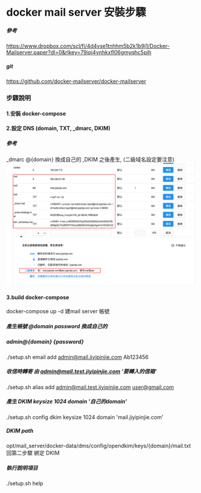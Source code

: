 # docker mail server 安裝步驟
##### 參考 
https://www.dropbox.com/scl/fi/4d4vse1tnhhm5b2k1b9j1/Docker-Mailserver.paper?dl=0&rlkey=79ipj4ynhkxfl06gmyqhc5pih

##### git 
https://github.com/docker-mailserver/docker-mailserver

### 步驟說明
#### 1.安裝 docker-compose

#### 2.設定 DNS (domain, TXT, _dmarc, DKIM)  
##### 參考
_dmarc @{domain} 換成自己的 ,DKIM 之後產生, (二級域名設定要注意)
![](./dns.png)

#### 3.build docker-compose
docker-compose up -d
建mail server 帳號

##### 產生帳號  @domain password 換成自己的 
##### admin@{domain} {password}
./setup.sh email add admin@mail.jiyipinjie.com Ab123456

##### 收信時轉寄 由 admin@mail.test.jiyipinjie.com '要轉入的信箱'
./setup.sh alias add admin@mail.test.jiyipinjie.com user@gmail.com

##### 產生 DKIM  keysize 1024 domain '自己的domain'
./setup.sh config dkim keysize 1024 domain 'mail.jiyipinjie.com'

##### DKIM path
opt/mail_server/docker-data/dms/config/opendkim/keys/{domain}/mail.txt
回第二步驟 綁定 DKIM

##### 執行說明項目
./setup.sh help